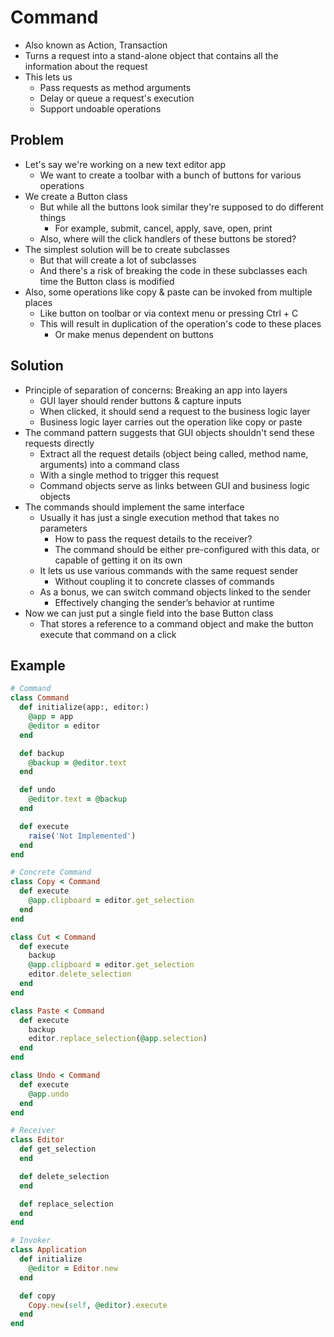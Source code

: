 # Command

-   Also known as Action, Transaction
-   Turns a request into a stand-alone object that contains all the information about the request
-   This lets us
    -   Pass requests as method arguments
    -   Delay or queue a request's execution
    -   Support undoable operations

## Problem

-   Let's say we're working on a new text editor app
    -   We want to create a toolbar with a bunch of buttons for various operations
-   We create a Button class
    -   But while all the buttons look similar they're supposed to do different things
        -   For example, submit, cancel, apply, save, open, print
    -   Also, where will the click handlers of these buttons be stored?
-   The simplest solution will be to create subclasses
    -   But that will create a lot of subclasses
    -   And there's a risk of breaking the code in these subclasses each time the Button class is modified
-   Also, some operations like copy & paste can be invoked from multiple places
    -   Like button on toolbar or via context menu or pressing Ctrl + C
    -   This will result in duplication of the operation's code to these places
        -   Or make menus dependent on buttons

## Solution

-   Principle of separation of concerns: Breaking an app into layers
    -   GUI layer should render buttons & capture inputs
    -   When clicked, it should send a request to the business logic layer
    -   Business logic layer carries out the operation like copy or paste
-   The command pattern suggests that GUI objects shouldn't send these requests directly
    -   Extract all the request details (object being called, method name, arguments) into a command class
    -   With a single method to trigger this request
    -   Command objects serve as links between GUI and business logic objects
-   The commands should implement the same interface
    -   Usually it has just a single execution method that takes no parameters
        -   How to pass the request details to the receiver?
        -   The command should be either pre-configured with this data, or capable of getting it on its own
    -   It lets us use various commands with the same request sender
        -   Without coupling it to concrete classes of commands
    -   As a bonus, we can switch command objects linked to the sender
        -   Effectively changing the sender’s behavior at runtime
-   Now we can just put a single field into the base Button class
    -   That stores a reference to a command object and make the button execute that command on a click

## Example

```rb
# Command
class Command
  def initialize(app:, editor:)
    @app = app
    @editor = editor
  end

  def backup
    @backup = @editor.text
  end

  def undo
    @editor.text = @backup
  end

  def execute
    raise('Not Implemented')
  end
end

# Concrete Command
class Copy < Command
  def execute
    @app.clipboard = editor.get_selection
  end
end

class Cut < Command
  def execute
    backup
    @app.clipboard = editor.get_selection
    editor.delete_selection
  end
end

class Paste < Command
  def execute
    backup
    editor.replace_selection(@app.selection)
  end
end

class Undo < Command
  def execute
    @app.undo
  end
end

# Receiver
class Editor
  def get_selection
  end

  def delete_selection
  end

  def replace_selection
  end
end

# Invoker
class Application
  def initialize
    @editor = Editor.new
  end

  def copy
    Copy.new(self, @editor).execute
  end
end
```
